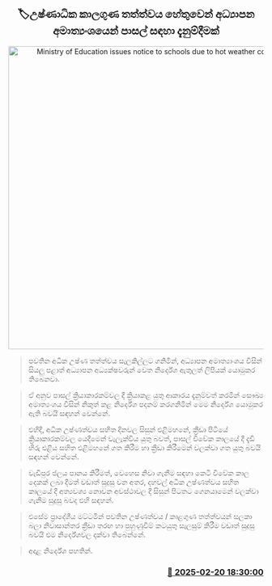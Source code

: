 <p align='center'><b><h2 align='center' title='Ministry of Education issues notice to schools due to hot weather conditions'>🏷උෂ්ණාධික කාලගුණ තත්ත්වය හේතුවෙන් අධ්‍යාපන අමාත්‍යංශයෙන් පාසල් සඳහා දැනුම්දීමක්</h2></b></p>
<p align='center'><img src='https://helakuru.sgp1.cdn.digitaloceanspaces.com/esana/images/lib/school-new-archived.jpg' width='600' alt='Ministry of Education issues notice to schools due to hot weather conditions'></p>

> පවතින අධික උෂ්ණ තත්ත්වය සැලකිල්ලට ගනිමින්, අධ්‍යාපන අමාත්‍යාංශය විසින් සියලු පළාත් අධ්‍යාපන අධ්‍යක්ෂවරුන් වෙත නිර්දේශ ඇතුලත් ලිපියක් යොමුකර තිබෙනවා.

> ඒ අනුව පාසල් ක්‍රියාකාරකම්වල දී ක්‍රියාකළ යුතු ආකාරය දැනුම්වත් කරමින් සෞඛ්‍ය අමාත්‍යංශය විසින් නිකුත් කළ නිර්දේශ පදනම් කරගනිමින් මෙම නිර්දේශ යොමුකර ඇති බවයි සඳහන් වෙන්නේ.

> එහිදී, අධික උෂ්ණත්වය සහිත දිනවල සිසුන් එළිමහනේ, ක්‍රීඩා පිටියේ ක්‍රියාකාරකම්වල යෙදීමෙන් වැලැක්විය යුතු බවත්, පාසල් විවේක කාලයේ දී දැඩි හිරු එළිය සහිත එළිමහනේ ගත කිරීම හා ක්‍රීඩා කිරීමෙන් වලක්වා ගත යුතු බවයි සඳහන් වෙන්නේ.

> වැඩිපුර ජලය පානය කිරීමත්, වෙහෙස නිවා ගැනීම සඳහා කෙටි විවේක කාල දෙකක් ලබා දීමත් වඩාත් සුදුසු වන අතර, දහවල් අධික උෂ්ණත්වය සහිත කාලයේ දී අත්‍යවශ්‍ය නොවන අවස්ථාවල දී සිසුන් පිටතට ගෙනයාමෙන් වලක්වා ගැනීම සුදුසු බවද එහි සඳහන්.

> එසේම ප්‍රාදේශීය මට්ටමින් පවතින උෂ්ණත්වය / කාළගුණ තත්ත්වයන් සලකා බලා නිවාසාන්තර ක්‍රීඩා තරඟ හා පුහුණුවීම් කටයුතු සැලසුම් කිරීම වඩාත් සුදුසු බවයි එම නිර්දේශවල දක්වා තිබෙන්නේ.

> අදාළ නිර්දේශ පහතින්. 



<h3 align='right'><a href='https://www.helakuru.lk/esana/p/107675/'>📅 2025-02-20 18:30:00</a></h3>
